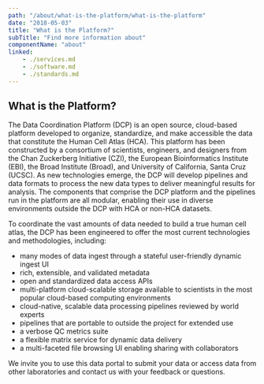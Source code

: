 ```yaml
---
path: "/about/what-is-the-platform/what-is-the-platform"
date: "2018-05-03"
title: "What is the Platform?"
subTitle: "Find more information about"
componentName: "about"
linked:
    - ./services.md
    - ./software.md
    - ./standards.md
---
```


## What is the Platform?

The Data Coordination Platform (DCP) is an open source, cloud-based platform developed to organize, standardize, and make accessible the data that constitute the Human Cell Atlas (HCA).  This platform has been constructed by a consortium of scientists, engineers, and designers from the Chan Zuckerberg Initiative (CZI), the European Bioinformatics Institute (EBI), the Broad Institute (Broad), and University of California, Santa Cruz (UCSC). As new technologies emerge, the DCP will develop pipelines and data formats to process the new data types to deliver meaningful results for analysis. The components that comprise the DCP platform and the  pipelines run in the platform are all modular, enabling their use in diverse environments outside the DCP with HCA or non-HCA datasets.

To coordinate the vast amounts of data needed to build a true human cell atlas, the DCP has been engineered to offer the most current technologies and methodologies, including:

* many modes of data ingest through a stateful user-friendly dynamic ingest UI
* rich, extensible, and validated metadata
* open and standardized data access APIs
* multi-platform cloud-scalable storage available to scientists in the most popular cloud-based computing environments
* cloud-native, scalable data processing pipelines reviewed by world experts
* pipelines that are portable to outside the project for extended use
* a verbose QC metrics suite
* a flexible matrix service for dynamic data delivery
* a multi-faceted file browsing UI enabling sharing with collaborators

We invite you to use this data portal to submit your data or access data from other laboratories and contact us with your feedback or questions.
